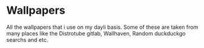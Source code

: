 # Wallpapers
All the wallpapers that i use on my dayli basis. Some of these are taken from many places like the Distrotube gitlab, Wallhaven, Random duckduckgo searchs and etc.
